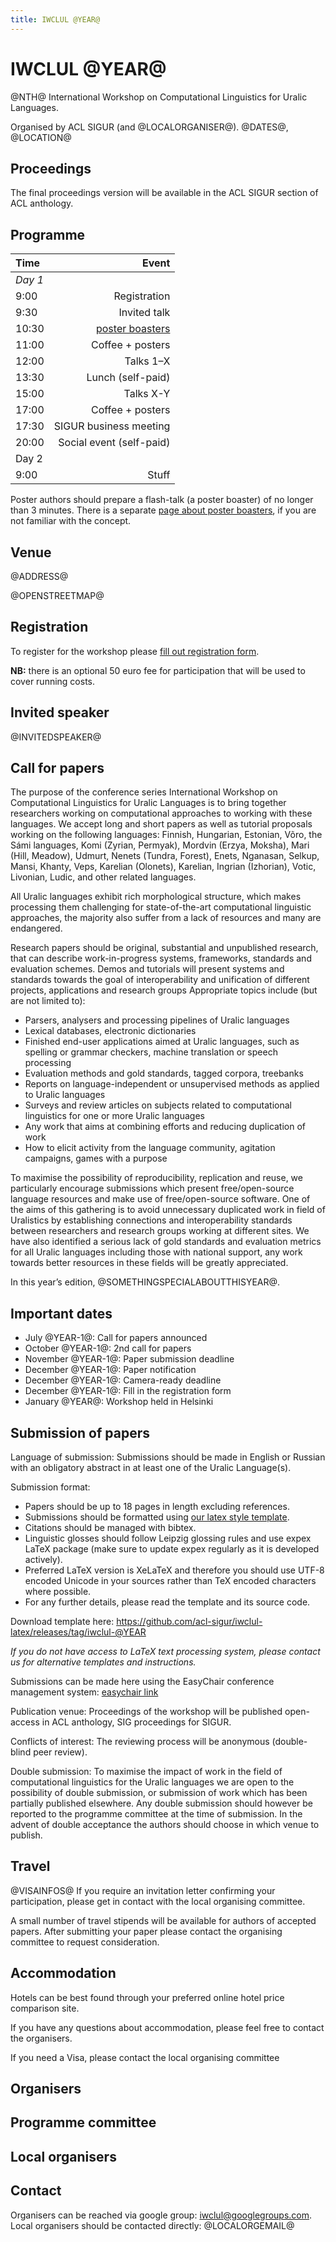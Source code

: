 ```yaml
---
title: IWCLUL @YEAR@
---
```

# IWCLUL @YEAR@

@NTH@ International Workshop on Computational Linguistics for Uralic Languages.

Organised by ACL SIGUR (and @LOCALORGANISER@). @DATES@, @LOCATION@

## Proceedings

The final proceedings version will be available in the ACL SIGUR section of ACL
anthology.

## Programme

| Time | Event |
|:-----|------:|
| *Day 1* |
| 9:00 | Registration |
| 9:30 | Invited talk |
| 10:30 | [poster boasters](poster-boaster.html) |
| 11:00 | Coffee + posters |
| 12:00 | Talks 1–X |
| 13:30 | Lunch (self-paid) |
| 15:00 | Talks X-Y |
| 17:00 | Coffee + posters
| 17:30 | SIGUR business meeting |
| 20:00 | Social event (self-paid) |
| Day 2 |
| 9:00 | Stuff |

Poster authors should prepare a flash-talk (a poster boaster) of no longer than
3 minutes. There is a separate [page about poster
boasters](poster-boaster.html), if you are not familiar with the concept.

## Venue

@ADDRESS@

@OPENSTREETMAP@

## Registration

To register for the workshop please [fill out registration form](#).

**NB:** there is an optional 50 euro fee for participation that will be used to
cover running costs.

## Invited speaker

@INVITEDSPEAKER@

## Call for papers

The purpose of the conference series International Workshop on Computational
Linguistics for Uralic Languages is to bring together researchers working on
computational approaches to working with these languages. We accept long and
short papers as well as tutorial proposals working on the following languages:
Finnish, Hungarian, Estonian, Võro, the Sámi languages, Komi (Zyrian, Permyak),
Mordvin (Erzya, Moksha), Mari (Hill, Meadow), Udmurt, Nenets (Tundra, Forest),
Enets, Nganasan, Selkup, Mansi, Khanty, Veps, Karelian (Olonets), Karelian,
Ingrian (Izhorian), Votic, Livonian, Ludic, and other related languages.

All Uralic languages exhibit rich morphological structure, which makes
processing them challenging for state-of-the-art computational linguistic
approaches, the majority also suffer from a lack of resources and many are
endangered.

Research papers should be original, substantial and unpublished research, that
can describe work-in-progress systems, frameworks, standards and evaluation
schemes. Demos and tutorials will present systems and standards towards the goal
of interoperability and unification of different projects, applications and
research groups Appropriate topics include (but are not limited to):

* Parsers, analysers and processing pipelines of Uralic languages
* Lexical databases, electronic dictionaries
* Finished end-user applications aimed at Uralic languages, such as spelling or
  grammar checkers, machine translation or speech processing
* Evaluation methods and gold standards, tagged corpora, treebanks
* Reports on language-independent or unsupervised methods as applied to Uralic
  languages
* Surveys and review articles on subjects related to computational linguistics
  for one or more Uralic languages
* Any work that aims at combining efforts and reducing duplication of work
* How to elicit activity from the language community, agitation campaigns, games
  with a purpose

To maximise the possibility of reproducibility, replication and reuse, we
particularly encourage submissions which present free/open-source language
resources and make use of free/open-source software.  One of the aims of this
gathering is to avoid unnecessary duplicated work in field of Uralistics by
establishing connections and interoperability standards between researchers and
research groups working at different sites. We have also identified a serious
lack of gold standards and evaluation metrics for all Uralic languages including
those with national support, any work towards better resources in these fields
will be greatly appreciated.

In this year’s edition, @SOMETHINGSPECIALABOUTTHISYEAR@.

## Important dates

* July @YEAR-1@: Call for papers announced
* October @YEAR-1@: 2nd call for papers
* November @YEAR-1@: Paper submission deadline
* December @YEAR-1@: Paper notification
* December @YEAR-1@: Camera-ready deadline
* December @YEAR-1@: Fill in the registration form
* January @YEAR@: Workshop held in Helsinki

## Submission of papers

Language of submission: Submissions should be made in English or Russian with an
obligatory abstract in at least one of the Uralic Language(s).

Submission format:
* Papers should be up to 18 pages in length excluding references.
* Submissions should be formatted using [our latex style
  template](https://github.com/acl-sigur/iwclul-latex).
* Citations should be managed with bibtex.
* Linguistic glosses should follow Leipzig glossing rules and use expex
  LaTeX package (make sure to update expex regularly as it is developed
  actively).
* Preferred LaTeX version is XeLaTeX and therefore you should use UTF-8 encoded
  Unicode in your sources rather than TeX encoded characters where possible.
* For any further details, please read the template and its source code.

Download template here:
https://github.com/acl-sigur/iwclul-latex/releases/tag/iwclul-@YEAR

*If you do not have access to LaTeX text processing system, please contact us for
alternative templates and instructions.*

Submissions can be made here using the EasyChair conference management system:
[easychair link](#)

Publication venue: Proceedings of the workshop will be published open-access in
ACL anthology, SIG proceedings for SIGUR.

Conflicts of interest: The reviewing process will be anonymous (double-blind
peer review).

Double submission: To maximise the impact of work in the field of computational
linguistics for the Uralic languages we are open to the possibility of double
submission, or submission of work which has been partially published elsewhere.
Any double submission should however be reported to the programme committee at
the time of submission. In the advent of double acceptance the authors should
choose in which venue to publish.

## Travel

@VISAINFOS@
If you require an invitation letter confirming your participation, please get in
contact with the local organising committee.

A small number of travel stipends will be available for authors of accepted
papers. After submitting your paper please contact the organising committee to
request consideration.

## Accommodation

Hotels can be best found through your preferred online hotel price comparison
site.

If you have any questions about accommodation, please feel free to contact the
organisers.

If you need a Visa, please contact the local organising committee

## Organisers

## Programme committee

## Local organisers

## Contact

Organisers can be reached via google group: iwclul@googlegroups.com. Local
organisers should be contacted directly: @LOCALORGEMAIL@
